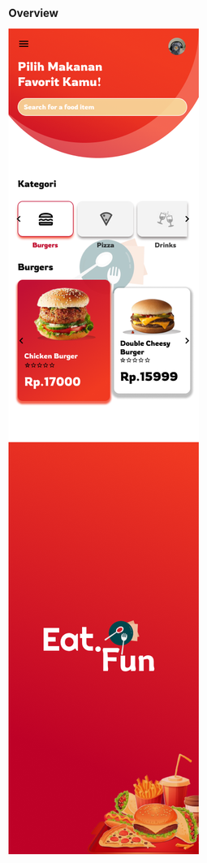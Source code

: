 ## Overview

<div style="float: right;">
    <img src="https://github.com/Lelegoyeng/Mobile-EatandFun/blob/main/assets/images/profile.png" alt="Gambar 1">
    <img src="https://github.com/Lelegoyeng/Mobile-EatandFun/blob/main/assets/images/splashscreen.png" alt="Gambar 2">
</div>
